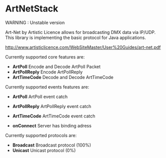 ArtNetStack
===========

WARNING : Unstable version

Art-Net by Artistic Licence allows for broadcasting DMX data via IP/UDP.
This library is implementing the basic protocol for Java applications.

http://www.artisticlicence.com/WebSiteMaster/User%20Guides/art-net.pdf

Currently supported core features are:
  * **ArtPoll** Encode and Decode ArtPoll Packet
  * **ArtPollReply** Encode ArtPollReply
  * **ArtTimeCode** Decode and Decode ArtTimeCode

Currently supported events features are:
  * **ArtPoll** ArtPoll event catch
  * **ArtPollReply** ArtPollReply event catch
  * **ArtTimeCode** ArtTimeCode event catch

  * **onConnect** Server has binding adress

Currently supported protocols are:
  * **Broadcast** Broadcast protocol (100%)
  * **Unicast** Unicast protocol (0%)